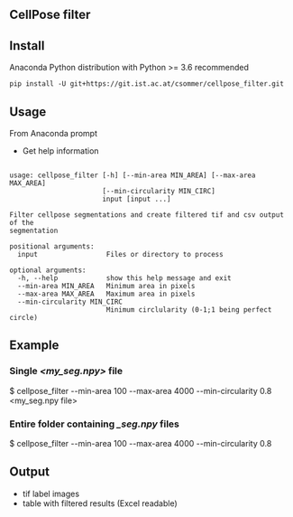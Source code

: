 ## CellPose filter

## Install 
Anaconda Python distribution with Python >= 3.6 recommended

```pip install -U git+https://git.ist.ac.at/csommer/cellpose_filter.git```

## Usage
From Anaconda prompt

* Get help information
```$ cellpose_filter -h

usage: cellpose_filter [-h] [--min-area MIN_AREA] [--max-area MAX_AREA]
                       [--min-circularity MIN_CIRC]
                       input [input ...]

Filter cellpose segmentations and create filtered tif and csv output of the
segmentation

positional arguments:
  input                 Files or directory to process

optional arguments:
  -h, --help            show this help message and exit
  --min-area MIN_AREA   Minimum area in pixels
  --max-area MAX_AREA   Maximum area in pixels
  --min-circularity MIN_CIRC
                        Minimum circlularity (0-1;1 being perfect circle)

```

## Example

### Single *<my_seg.npy>* file
$ cellpose_filter --min-area 100 --max-area 4000 --min-circularity 0.8 <my_seg.npy file>

### Entire folder containing *_seg.npy* files
$ cellpose_filter --min-area 100 --max-area 4000 --min-circularity 0.8 <folder containing files>

## Output
* tif label images
* table with filtered results (Excel readable)

